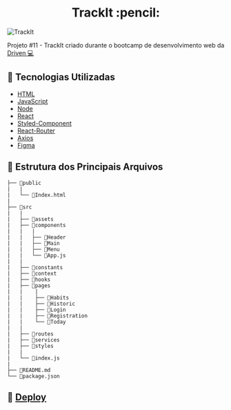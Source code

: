 <h1 align="center">TrackIt :pencil:</h1>


![TrackIt](https://user-images.githubusercontent.com/109693663/208705473-bf4132cc-ef55-48e8-b343-79baf89b1753.gif)



Projeto #11 - TrackIt criado durante o bootcamp de desenvolvimento web da <a href="https://www.driven.com.br/" target="_blank">Driven :computer:</a>

## :robot: Tecnologias Utilizadas

- [HTML](https://developer.mozilla.org/pt-BR/docs/Web/HTML)
- [JavaScript](https://developer.mozilla.org/pt-BR/docs/Web/JavaScript)
- [Node](https://nodejs.org/pt-br/)
- [React](https://pt-br.reactjs.org/)
- [Styled-Component](https://styled-components.com/)
- [React-Router](https://reactrouter.com/en/main)
- [Axios](https://axios-http.com/)
- [Figma](https://www.figma.com/)

## :file_folder: Estrutura dos Principais Arquivos

```
├── 📁public  
|   |
|   └── 📄Index.html
|
├── 📁src
|   |
|   ├── 📁assets
|   ├── 📁components
|   |   | 
|   |   ├── 📁Header
|   |   ├── 📁Main
|   |   ├── 📁Menu
|   |   └── 📄App.js
|   |
|   ├── 📁constants
|   ├── 📁context
|   ├── 📁hooks
|   ├── 📁pages
|   |    |
|   |    ├── 📁Habits
|   |    ├── 📁Historic
|   |    ├── 📁Login
|   |    ├── 📁Registration
|   |    └── 📁Today
|   |    
|   ├── 📁routes
|   ├── 📁services
|   ├── 📁styles
|   | 
|   └── 📄index.js
|
├── 📄README.md
└── 📄package.json

```

## :eyes: [Deploy](https://track-it-guilhiz.vercel.app/)
